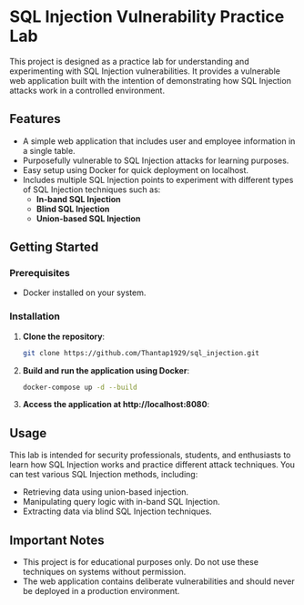 # SQL Injection Vulnerability Practice Lab

This project is designed as a practice lab for understanding and experimenting with SQL Injection vulnerabilities. It provides a vulnerable web application built with the intention of demonstrating how SQL Injection attacks work in a controlled environment.

## Features
- A simple web application that includes user and employee information in a single table.
- Purposefully vulnerable to SQL Injection attacks for learning purposes.
- Easy setup using Docker for quick deployment on localhost.
- Includes multiple SQL Injection points to experiment with different types of SQL Injection techniques such as:
  - **In-band SQL Injection**
  - **Blind SQL Injection**
  - **Union-based SQL Injection**

## Getting Started

### Prerequisites
- Docker installed on your system.

### Installation

1. **Clone the repository**:
   ```bash
   git clone https://github.com/Thantap1929/sql_injection.git
2. **Build and run the application using Docker**:
   ```bash
   docker-compose up -d --build
3. **Access the application at http://localhost:8080**:

## Usage
This lab is intended for security professionals, students, and enthusiasts to learn how SQL Injection works and practice different attack techniques. You can test various SQL Injection methods, including:
- Retrieving data using union-based injection.
- Manipulating query logic with in-band SQL Injection.
- Extracting data via blind SQL Injection techniques.
  
## Important Notes
- This project is for educational purposes only. Do not use these techniques on systems without permission.
- The web application contains deliberate vulnerabilities and should never be deployed in a production environment.

